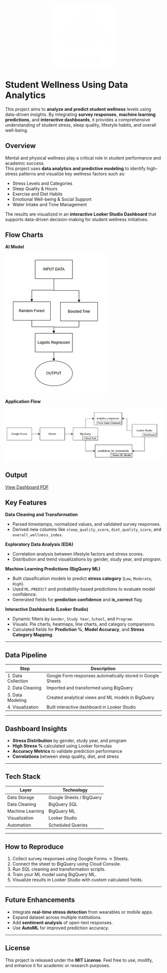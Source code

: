 <p align="center">
  <img src="./docs/assets/logos/Nexo NoBG White Full.png" alt="Student Wellness Logo" width="200">
</p>

# Student Wellness Using Data Analytics

This project aims to **analyze and predict student wellness** levels using data-driven insights. By integrating **survey responses**, **machine learning predictions**, and **interactive dashboards**, it provides a comprehensive understanding of student stress, sleep quality, lifestyle habits, and overall well-being.

## Overview
Mental and physical wellness play a critical role in student performance and academic success.  
This project uses **data analytics and predictive modeling** to identify high-stress patterns and visualize key wellness factors such as:

- Stress Levels and Categories  
- Sleep Quality & Hours  
- Exercise and Diet Habits  
- Emotional Well-being & Social Support  
- Water Intake and Time Management

The results are visualized in an **interactive Looker Studio Dashboard** that supports data-driven decision-making for student wellness initiatives.

## Flow Charts
**AI Model**

![AI_Model](./docs/assets/AI_Model.jpg)

**Application Flow** 

![Application_Flow](./docs/assets/Application_Flow.jpg)

## Output
[View Dashboard PDF](./dashboard/Nexo.pdf)

## Key Features

**Data Cleaning and Transformation**  
- Parsed timestamps, normalized values, and validated survey responses.  
- Derived new columns like `sleep_quality_score`, `diet_quality_score`, and `overall_wellness_index`.

**Exploratory Data Analysis (EDA)**  
- Correlation analysis between lifestyle factors and stress scores.  
- Distribution and trend visualizations by gender, study year, and program.

**Machine Learning Predictions (BigQuery ML)**  
- Built classification models to predict **stress category** (`Low`, `Moderate`, `High`).  
- Used `ML.PREDICT` and probability-based predictions to evaluate model confidence.  
- Generated fields for **prediction confidence** and **is_correct** flag.

**Interactive Dashboards (Looker Studio)**  
- Dynamic filters by `Gender`, `Study Year`, `School`, and `Program`.  
- Visuals: Pie charts, heatmaps, line charts, and category comparisons.  
- Calculated fields for **Prediction %**, **Model Accuracy**, and **Stress Category Mapping**.

---

## Data Pipeline

| Step | Description |
|------|--------------|
| 1. Data Collection | Google Form responses automatically stored in Google Sheets |
| 2️. Data Cleaning | Imported and transformed using BigQuery |
| 3️. Data Modeling | Created analytical views and ML models in BigQuery |
| 4️. Visualization | Built interactive dashboard in Looker Studio |

---

## Dashboard Insights

* **Stress Distribution** by gender, study year, and program
* **High Stress %** calculated using Looker formulas
* **Accuracy Metrics** to validate prediction performance
* **Correlations** between sleep quality, diet, and stress

---

## Tech Stack

| Layer            | Technology                |
| ---------------- | ------------------------- |
| Data Storage     | Google Sheets / BigQuery  |
| Data Cleaning    | BigQuery SQL              |
| Machine Learning | BigQuery ML               |
| Visualization    | Looker Studio             |
| Automation       | Scheduled Queries         |

---

## How to Reproduce

1. Collect survey responses using Google Forms → Sheets.
2. Connect the sheet to BigQuery using Cloud Console.
3. Run SQL cleaning and transformation scripts.
4. Train your ML model using BigQuery ML.
5. Visualize results in Looker Studio with custom calculated fields.

---

## Future Enhancements

* Integrate **real-time stress detection** from wearables or mobile apps.
* Expand dataset across multiple institutions.
* Add **sentiment analysis** of open-text responses.
* Use **AutoML** for improved prediction accuracy.

---

## License

This project is released under the **MIT License**.
Feel free to use, modify, and enhance it for academic or research purposes.
